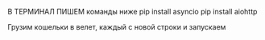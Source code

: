 В ТЕРМИНАЛ ПИШЕМ команды ниже
pip install asyncio
pip install aiohttp

Грузим кошельки в велет, каждый с новой строки и запускаем
